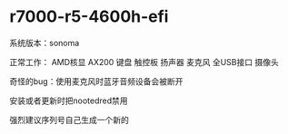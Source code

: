 # r7000-r5-4600h-efi

系统版本：sonoma

正常工作： AMD核显 AX200 键盘 触控板 扬声器 麦克风 全USB接口 摄像头 

奇怪的bug：使用麦克风时蓝牙音频设备会被断开

安装或者更新时把nootedred禁用

强烈建议序列号自己生成一个新的
